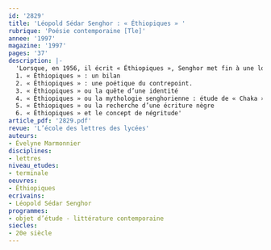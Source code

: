 ```yaml
---
id: '2829'
title: 'Léopold Sédar Senghor : « Éthiopiques » '
rubrique: 'Poésie contemporaine [Tle]'
annee: '1997'
magazine: '1997'
pages: '37'
description: |-
  'Lorsque, en 1956, il écrit « Éthiopiques », Senghor met fin à une longue interruption de sa production poétique et amorce un tournant essentiel, sur le plan idéologique, poétique et personnel…
  1. « Éthiopiques » : un bilan
  2. « Éthiopiques » : une poétique du contrepoint.
  3. « Éthiopiques » ou la quête d’une identité
  4. « Éthiopiques » ou la mythologie senghorienne : étude de « Chaka »
  5. « Éthiopiques » ou la recherche d’une écriture nègre
  6. « Éthiopiques » et le concept de négritude'
article_pdf: '2829.pdf'
revue: 'L’école des lettres des lycées'
auteurs:
- Évelyne Marmonnier
disciplines:
- lettres
niveau_etudes:
- terminale
oeuvres:
- Éthiopiques
ecrivains:
- Léopold Sédar Senghor
programmes:
- objet d’étude - littérature contemporaine
siecles:
- 20e siècle
---
```

